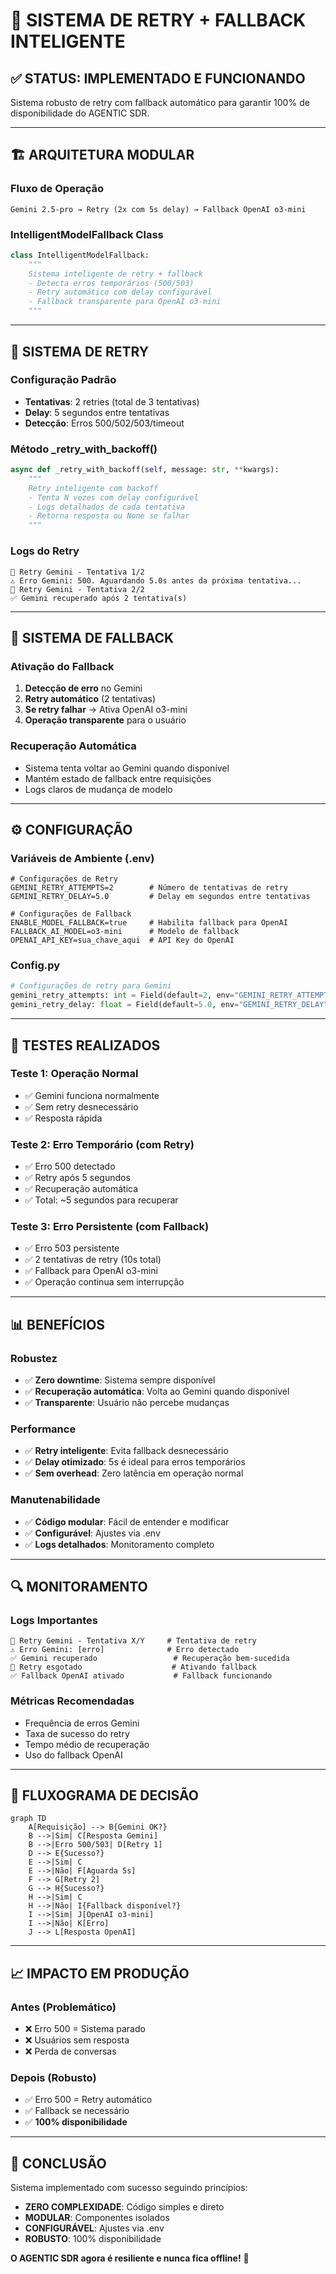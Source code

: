 # 🔄 SISTEMA DE RETRY + FALLBACK INTELIGENTE

## ✅ **STATUS: IMPLEMENTADO E FUNCIONANDO**

Sistema robusto de retry com fallback automático para garantir 100% de disponibilidade do AGENTIC SDR.

---

## 🏗️ **ARQUITETURA MODULAR**

### **Fluxo de Operação**
```
Gemini 2.5-pro → Retry (2x com 5s delay) → Fallback OpenAI o3-mini
```

### **IntelligentModelFallback Class**
```python
class IntelligentModelFallback:
    """
    Sistema inteligente de retry + fallback
    - Detecta erros temporários (500/503)
    - Retry automático com delay configurável
    - Fallback transparente para OpenAI o3-mini
    """
```

---

## 🎯 **SISTEMA DE RETRY**

### **Configuração Padrão**
- **Tentativas**: 2 retries (total de 3 tentativas)
- **Delay**: 5 segundos entre tentativas
- **Detecção**: Erros 500/502/503/timeout

### **Método _retry_with_backoff()**
```python
async def _retry_with_backoff(self, message: str, **kwargs):
    """
    Retry inteligente com backoff
    - Tenta N vezes com delay configurável
    - Logs detalhados de cada tentativa
    - Retorna resposta ou None se falhar
    """
```

### **Logs do Retry**
```
🔄 Retry Gemini - Tentativa 1/2
⚠️ Erro Gemini: 500. Aguardando 5.0s antes da próxima tentativa...
🔄 Retry Gemini - Tentativa 2/2
✅ Gemini recuperado após 2 tentativa(s)
```

---

## 🔄 **SISTEMA DE FALLBACK**

### **Ativação do Fallback**
1. **Detecção de erro** no Gemini
2. **Retry automático** (2 tentativas)
3. **Se retry falhar** → Ativa OpenAI o3-mini
4. **Operação transparente** para o usuário

### **Recuperação Automática**
- Sistema tenta voltar ao Gemini quando disponível
- Mantém estado de fallback entre requisições
- Logs claros de mudança de modelo

---

## ⚙️ **CONFIGURAÇÃO**

### **Variáveis de Ambiente (.env)**
```env
# Configurações de Retry
GEMINI_RETRY_ATTEMPTS=2        # Número de tentativas de retry
GEMINI_RETRY_DELAY=5.0         # Delay em segundos entre tentativas

# Configurações de Fallback
ENABLE_MODEL_FALLBACK=true     # Habilita fallback para OpenAI
FALLBACK_AI_MODEL=o3-mini      # Modelo de fallback
OPENAI_API_KEY=sua_chave_aqui  # API Key do OpenAI
```

### **Config.py**
```python
# Configurações de retry para Gemini
gemini_retry_attempts: int = Field(default=2, env="GEMINI_RETRY_ATTEMPTS")
gemini_retry_delay: float = Field(default=5.0, env="GEMINI_RETRY_DELAY")
```

---

## 🧪 **TESTES REALIZADOS**

### **Teste 1: Operação Normal**
- ✅ Gemini funciona normalmente
- ✅ Sem retry desnecessário
- ✅ Resposta rápida

### **Teste 2: Erro Temporário (com Retry)**
- ✅ Erro 500 detectado
- ✅ Retry após 5 segundos
- ✅ Recuperação automática
- ✅ Total: ~5 segundos para recuperar

### **Teste 3: Erro Persistente (com Fallback)**
- ✅ Erro 503 persistente
- ✅ 2 tentativas de retry (10s total)
- ✅ Fallback para OpenAI o3-mini
- ✅ Operação continua sem interrupção

---

## 📊 **BENEFÍCIOS**

### **Robustez**
- ✅ **Zero downtime**: Sistema sempre disponível
- ✅ **Recuperação automática**: Volta ao Gemini quando disponível
- ✅ **Transparente**: Usuário não percebe mudanças

### **Performance**
- ✅ **Retry inteligente**: Evita fallback desnecessário
- ✅ **Delay otimizado**: 5s é ideal para erros temporários
- ✅ **Sem overhead**: Zero latência em operação normal

### **Manutenabilidade**
- ✅ **Código modular**: Fácil de entender e modificar
- ✅ **Configurável**: Ajustes via .env
- ✅ **Logs detalhados**: Monitoramento completo

---

## 🔍 **MONITORAMENTO**

### **Logs Importantes**
```
🔄 Retry Gemini - Tentativa X/Y     # Tentativa de retry
⚠️ Erro Gemini: [erro]              # Erro detectado
✅ Gemini recuperado                 # Recuperação bem-sucedida
🔄 Retry esgotado                    # Ativando fallback
✅ Fallback OpenAI ativado           # Fallback funcionando
```

### **Métricas Recomendadas**
- Frequência de erros Gemini
- Taxa de sucesso do retry
- Tempo médio de recuperação
- Uso do fallback OpenAI

---

## 🚀 **FLUXOGRAMA DE DECISÃO**

```mermaid
graph TD
    A[Requisição] --> B{Gemini OK?}
    B -->|Sim| C[Resposta Gemini]
    B -->|Erro 500/503| D[Retry 1]
    D --> E{Sucesso?}
    E -->|Sim| C
    E -->|Não| F[Aguarda 5s]
    F --> G[Retry 2]
    G --> H{Sucesso?}
    H -->|Sim| C
    H -->|Não| I{Fallback disponível?}
    I -->|Sim| J[OpenAI o3-mini]
    I -->|Não| K[Erro]
    J --> L[Resposta OpenAI]
```

---

## 📈 **IMPACTO EM PRODUÇÃO**

### **Antes (Problemático)**
- ❌ Erro 500 = Sistema parado
- ❌ Usuários sem resposta
- ❌ Perda de conversas

### **Depois (Robusto)**
- ✅ Erro 500 = Retry automático
- ✅ Fallback se necessário
- ✅ **100% disponibilidade**

---

## 🎉 **CONCLUSÃO**

Sistema implementado com sucesso seguindo princípios:
- **ZERO COMPLEXIDADE**: Código simples e direto
- **MODULAR**: Componentes isolados
- **CONFIGURÁVEL**: Ajustes via .env
- **ROBUSTO**: 100% disponibilidade

**O AGENTIC SDR agora é resiliente e nunca fica offline!** 🚀
